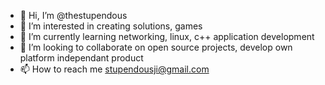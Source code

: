 - 👋 Hi, I’m @thestupendous
- 👀 I’m interested in creating solutions, games
- 🌱 I’m currently learning networking, linux, c++ application development
- 💞️ I’m looking to collaborate on open source projects, develop own platform independant product
- 📫 How to reach me stupendousji@gmail.com

<!---
thestupendous/thestupendous is a ✨ special ✨ repository because its `README.md` (this file) appears on your GitHub profile.
You can click the Preview link to take a look at your changes.
--->
